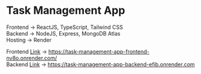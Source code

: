 # Task Management App  
  
Frontend -> ReactJS, TypeScript, Tailwind CSS  
Backend -> NodeJS, Express, MongoDB Atlas  
Hosting -> Render  

Frontend [Link]([https://example.com](https://task-management-app-frontend-nv8o.onrender.com/)) -> https://task-management-app-frontend-nv8o.onrender.com/  
Backend [Link](https://task-management-app-backend-efib.onrender.com) -> https://task-management-app-backend-efib.onrender.com  
